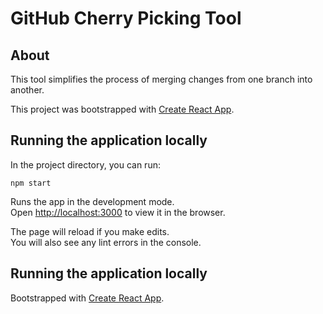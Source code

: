 # GitHub Cherry Picking Tool

## About

This tool simplifies the process of merging changes from one branch into another.

This project was bootstrapped with [Create React App](https://github.com/facebook/create-react-app).

## Running the application locally

In the project directory, you can run:

`npm start`

Runs the app in the development mode.\
Open [http://localhost:3000](http://localhost:3000) to view it in the browser.

The page will reload if you make edits.\
You will also see any lint errors in the console.

## Running the application locally

Bootstrapped with [Create React App](https://github.com/facebook/create-react-app).
